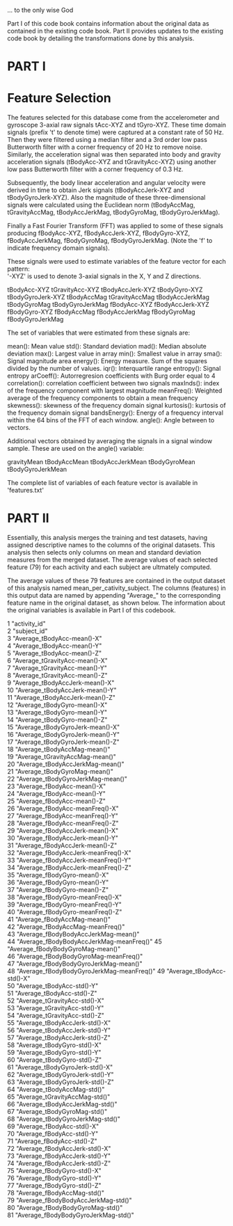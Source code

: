 ... to the only wise God

Part I of this code book contains information about the original data as
contained in the existing code book. Part II provides updates to the
existing code book by detailing the transformations done by this
analysis.

PART I
======

Feature Selection
=================

The features selected for this database come from the accelerometer and
gyroscope 3-axial raw signals tAcc-XYZ and tGyro-XYZ. These time domain
signals (prefix 't' to denote time) were captured at a constant rate of
50 Hz. Then they were filtered using a median filter and a 3rd order low
pass Butterworth filter with a corner frequency of 20 Hz to remove
noise. Similarly, the acceleration signal was then separated into body
and gravity acceleration signals (tBodyAcc-XYZ and tGravityAcc-XYZ)
using another low pass Butterworth filter with a corner frequency of 0.3
Hz.

Subsequently, the body linear acceleration and angular velocity were
derived in time to obtain Jerk signals (tBodyAccJerk-XYZ and
tBodyGyroJerk-XYZ). Also the magnitude of these three-dimensional
signals were calculated using the Euclidean norm (tBodyAccMag,
tGravityAccMag, tBodyAccJerkMag, tBodyGyroMag, tBodyGyroJerkMag).

Finally a Fast Fourier Transform (FFT) was applied to some of these
signals producing fBodyAcc-XYZ, fBodyAccJerk-XYZ, fBodyGyro-XYZ,
fBodyAccJerkMag, fBodyGyroMag, fBodyGyroJerkMag. (Note the 'f' to
indicate frequency domain signals).

These signals were used to estimate variables of the feature vector for
each pattern:  
'-XYZ' is used to denote 3-axial signals in the X, Y and Z directions.

tBodyAcc-XYZ tGravityAcc-XYZ tBodyAccJerk-XYZ tBodyGyro-XYZ
tBodyGyroJerk-XYZ tBodyAccMag tGravityAccMag tBodyAccJerkMag
tBodyGyroMag tBodyGyroJerkMag fBodyAcc-XYZ fBodyAccJerk-XYZ
fBodyGyro-XYZ fBodyAccMag fBodyAccJerkMag fBodyGyroMag fBodyGyroJerkMag

The set of variables that were estimated from these signals are:

mean(): Mean value std(): Standard deviation mad(): Median absolute
deviation max(): Largest value in array min(): Smallest value in array
sma(): Signal magnitude area energy(): Energy measure. Sum of the
squares divided by the number of values. iqr(): Interquartile range
entropy(): Signal entropy arCoeff(): Autorregresion coefficients with
Burg order equal to 4 correlation(): correlation coefficient between two
signals maxInds(): index of the frequency component with largest
magnitude meanFreq(): Weighted average of the frequency components to
obtain a mean frequency skewness(): skewness of the frequency domain
signal kurtosis(): kurtosis of the frequency domain signal
bandsEnergy(): Energy of a frequency interval within the 64 bins of the
FFT of each window. angle(): Angle between to vectors.

Additional vectors obtained by averaging the signals in a signal window
sample. These are used on the angle() variable:

gravityMean tBodyAccMean tBodyAccJerkMean tBodyGyroMean
tBodyGyroJerkMean

The complete list of variables of each feature vector is available in
'features.txt'

PART II
=======

Essentially, this analysis merges the training and test datasets, having
assigned descriptive names to the columns of the original datasets. This
analysis then selects only columns on mean and standard deviation
measures from the merged dataset. The average values of each selected
feature (79) for each activity and each subject are ultmately computed.

The average values of these 79 features are contained in
the output dataset of this analysis named mean_per_cativity_subject.
The columns (features) in this output data are named by appending "Average_" to
 the corresponding feature name in the original dataset, as shown below. The 
 information about the original variables is available in Part I of this codebook.

1 "activity_id"                              
2 "subject_id"                               
3 "Average_tBodyAcc-mean()-X"                
4 "Average_tBodyAcc-mean()-Y"                
5 "Average_tBodyAcc-mean()-Z"                
6 "Average_tGravityAcc-mean()-X"             
7 "Average_tGravityAcc-mean()-Y"             
8 "Average_tGravityAcc-mean()-Z"             
9 "Average_tBodyAccJerk-mean()-X"            
 10 "Average_tBodyAccJerk-mean()-Y"          
 11 "Average_tBodyAccJerk-mean()-Z"          
 12 "Average_tBodyGyro-mean()-X"             
 13 "Average_tBodyGyro-mean()-Y"             
 14 "Average_tBodyGyro-mean()-Z"             
 15 "Average_tBodyGyroJerk-mean()-X"         
 16 "Average_tBodyGyroJerk-mean()-Y"         
 17 "Average_tBodyGyroJerk-mean()-Z"         
 18 "Average_tBodyAccMag-mean()"             
 19 "Average_tGravityAccMag-mean()"          
 20 "Average_tBodyAccJerkMag-mean()"         
 21 "Average_tBodyGyroMag-mean()"            
 22 "Average_tBodyGyroJerkMag-mean()"        
 23 "Average_fBodyAcc-mean()-X"              
 24 "Average_fBodyAcc-mean()-Y"              
 25 "Average_fBodyAcc-mean()-Z"              
 26 "Average_fBodyAcc-meanFreq()-X"          
 27 "Average_fBodyAcc-meanFreq()-Y"          
 28 "Average_fBodyAcc-meanFreq()-Z"          
 29 "Average_fBodyAccJerk-mean()-X"          
 30 "Average_fBodyAccJerk-mean()-Y"          
 31 "Average_fBodyAccJerk-mean()-Z"          
 32 "Average_fBodyAccJerk-meanFreq()-X"      
 33 "Average_fBodyAccJerk-meanFreq()-Y"      
 34 "Average_fBodyAccJerk-meanFreq()-Z"      
 35 "Average_fBodyGyro-mean()-X"             
 36 "Average_fBodyGyro-mean()-Y"             
 37 "Average_fBodyGyro-mean()-Z"             
 38 "Average_fBodyGyro-meanFreq()-X"         
 39 "Average_fBodyGyro-meanFreq()-Y"         
 40 "Average_fBodyGyro-meanFreq()-Z"         
 41 "Average_fBodyAccMag-mean()"             
 42 "Average_fBodyAccMag-meanFreq()"         
 43 "Average_fBodyBodyAccJerkMag-mean()"     
 44 "Average_fBodyBodyAccJerkMag-meanFreq()" 
 45 "Average_fBodyBodyGyroMag-mean()"        
 46 "Average_fBodyBodyGyroMag-meanFreq()"    
 47 "Average_fBodyBodyGyroJerkMag-mean()"    
 48 "Average_fBodyBodyGyroJerkMag-meanFreq()"
 49 "Average_tBodyAcc-std()-X"               
 50 "Average_tBodyAcc-std()-Y"               
 51 "Average_tBodyAcc-std()-Z"               
 52 "Average_tGravityAcc-std()-X"            
 53 "Average_tGravityAcc-std()-Y"            
 54 "Average_tGravityAcc-std()-Z"            
 55 "Average_tBodyAccJerk-std()-X"           
 56 "Average_tBodyAccJerk-std()-Y"           
 57 "Average_tBodyAccJerk-std()-Z"           
 58 "Average_tBodyGyro-std()-X"              
 59 "Average_tBodyGyro-std()-Y"              
 60 "Average_tBodyGyro-std()-Z"              
 61 "Average_tBodyGyroJerk-std()-X"          
 62 "Average_tBodyGyroJerk-std()-Y"          
 63 "Average_tBodyGyroJerk-std()-Z"          
 64 "Average_tBodyAccMag-std()"              
 65 "Average_tGravityAccMag-std()"           
 66 "Average_tBodyAccJerkMag-std()"          
 67 "Average_tBodyGyroMag-std()"             
 68 "Average_tBodyGyroJerkMag-std()"         
 69 "Average_fBodyAcc-std()-X"               
 70 "Average_fBodyAcc-std()-Y"               
 71 "Average_fBodyAcc-std()-Z"               
 72 "Average_fBodyAccJerk-std()-X"           
 73 "Average_fBodyAccJerk-std()-Y"           
 74 "Average_fBodyAccJerk-std()-Z"           
 75 "Average_fBodyGyro-std()-X"              
 76 "Average_fBodyGyro-std()-Y"              
 77 "Average_fBodyGyro-std()-Z"              
 78 "Average_fBodyAccMag-std()"              
 79 "Average_fBodyBodyAccJerkMag-std()"      
 80 "Average_fBodyBodyGyroMag-std()"         
 81 "Average_fBodyBodyGyroJerkMag-std()"     